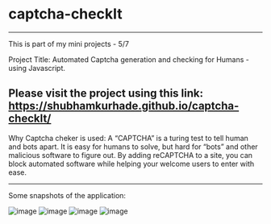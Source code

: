 # captcha-checkIt
-------------------------------
This is part of my mini projects - 5/7

Project Title: Automated Captcha generation and checking for Humans - using Javascript.

Please visit the project using this link: https://shubhamkurhade.github.io/captcha-checkIt/
-------------------------------
Why Captcha cheker is used: A “CAPTCHA” is a turing test to tell human and bots apart.
It is easy for humans to solve, but hard for “bots” and other malicious software to figure out.
By adding reCAPTCHA to a site, you can block automated software while helping your welcome users to enter with ease.

-------------------------------
Some snapshots of the application: 

![image](https://user-images.githubusercontent.com/86063069/234074143-33d03229-904c-4b29-90e7-700309bdb752.png)
![image](https://user-images.githubusercontent.com/86063069/234074307-befb5544-903a-4d94-9523-345a9bb87ebe.png)
![image](https://user-images.githubusercontent.com/86063069/234074231-7af5f028-0cdc-47de-aed5-bee326da92fa.png)
![image](https://user-images.githubusercontent.com/86063069/234074392-675b359d-9115-4c47-8ef6-24b61e81f686.png)



